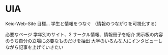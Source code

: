 # UIA
Keio-Web-Site
目標…
学生と情報をつなぐ
（情報のつながりを可視化する）

必要なページ
学年別のサイト、2
サークル情報、情報冊子を紹介
掲示板の内容のうち自分の立場に必要なものだけを抽出
大学のいろんな人にインタビューしながら記事を上げていきたい
